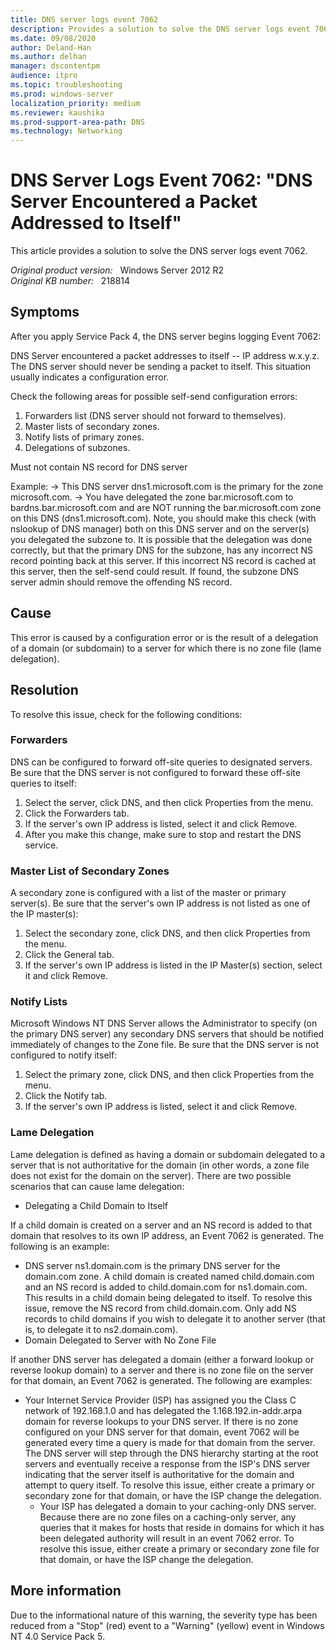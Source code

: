 ```yaml
---
title: DNS server logs event 7062
description: Provides a solution to solve the DNS server logs event 7062.
ms.date: 09/08/2020
author: Deland-Han
ms.author: delhan
manager: dscontentpm
audience: itpro
ms.topic: troubleshooting
ms.prod: windows-server
localization_priority: medium
ms.reviewer: kaushika
ms.prod-support-area-path: DNS
ms.technology: Networking
---
```

# DNS Server Logs Event 7062: "DNS Server Encountered a Packet Addressed to Itself"

This article provides a solution to solve the DNS server logs event 7062.

_Original product version:_ &nbsp; Windows Server 2012 R2  
_Original KB number:_ &nbsp; 218814

## Symptoms

After you apply Service Pack 4, the DNS server begins logging Event 7062:

DNS Server encountered a packet addresses to itself -- IP address w.x.y.z. The DNS server should never be sending a packet to itself. This situation usually indicates a configuration error.

Check the following areas for possible self-send configuration errors:

1) Forwarders list (DNS server should not forward to themselves).
2) Master lists of secondary zones.
3) Notify lists of primary zones.
4) Delegations of subzones.

Must not contain NS record for DNS server

Example: -> This DNS server dns1.microsoft.com is the primary for the zone microsoft.com. -> You have delegated the zone bar.microsoft.com to bardns.bar.microsoft.com and are NOT running the bar.microsoft.com zone on this DNS (dns1.microsoft.com). Note, you should make this check (with nslookup of DNS manager) both on this DNS server and on the server(s) you delegated the subzone to. It is possible that the delegation was done correctly, but that the primary DNS for the subzone, has any incorrect NS record pointing back at this server. If this incorrect NS record is cached at this server, then the self-send could result. If found, the subzone DNS server admin should remove the offending NS record.

## Cause

This error is caused by a configuration error or is the result of a delegation of a domain (or subdomain) to a server for which there is no zone file (lame delegation).

## Resolution

To resolve this issue, check for the following conditions:

### Forwarders

DNS can be configured to forward off-site queries to designated servers. Be sure that the DNS server is not configured to forward these off-site queries to itself:

1. Select the server, click DNS, and then click Properties from the menu.
2. Click the Forwarders tab.
3. If the server's own IP address is listed, select it and click Remove.
4. After you make this change, make sure to stop and restart the DNS service.

### Master List of Secondary Zones

A secondary zone is configured with a list of the master or primary server(s). Be sure that the server's own IP address is not listed as one of the IP master(s):


1. Select the secondary zone, click DNS, and then click Properties from the menu.
2. Click the General tab.
3. If the server's own IP address is listed in the IP Master(s) section, select it and click Remove.

### Notify Lists

Microsoft Windows NT DNS Server allows the Administrator to specify (on the primary DNS server) any secondary DNS servers that should be notified immediately of changes to the Zone file. Be sure that the DNS server is not configured to notify itself:

1. Select the primary zone, click DNS, and then click Properties from the menu.
2. Click the Notify tab.
3. If the server's own IP address is listed, select it and click Remove.

### Lame Delegation

Lame delegation is defined as having a domain or subdomain delegated to a server that is not authoritative for the domain (in other words, a zone file does not exist for the domain on the server). There are two possible scenarios that can cause lame delegation:

- Delegating a Child Domain to Itself

If a child domain is created on a server and an NS record is added to that domain that resolves to its own IP address, an Event 7062 is generated. The following is an example:

- DNS server ns1.domain.com is the primary DNS server for the domain.com zone. A child domain is created named child.domain.com and an NS record is added to child.domain.com for ns1.domain.com. This results in a child domain being delegated to itself. To resolve this issue, remove the NS record from child.domain.com. Only add NS records to child domains if you wish to delegate it to another server (that is, to delegate it to ns2.domain.com).
- Domain Delegated to Server with No Zone File

If another DNS server has delegated a domain (either a forward lookup or reverse lookup domain) to a server and there is no zone file on the server for that domain, an Event 7062 is generated. The following are examples:

- Your Internet Service Provider (ISP) has assigned you the Class C network of 192.168.1.0 and has delegated the 1.168.192.in-addr.arpa domain for reverse lookups to your DNS server. If there is no zone configured on your DNS server for that domain, event 7062 will be generated every time a query is made for that domain from the server. The DNS server will step through the DNS hierarchy starting at the root servers and eventually receive a response from the ISP's DNS server indicating that the server itself is authoritative for the domain and attempt to query itself. To resolve this issue, either create a primary or secondary zone for that domain, or have the ISP change the delegation.
  - Your ISP has delegated a domain to your caching-only DNS server. Because there are no zone files on a caching-only server, any queries that it makes for hosts that reside in domains for which it has been delegated authority will result in an event 7062 error. To resolve this issue, either create a primary or secondary zone file for that domain, or have the ISP change the delegation.

## More information

Due to the informational nature of this warning, the severity type has been reduced from a "Stop" (red) event to a "Warning" (yellow) event in Windows NT 4.0 Service Pack 5.
